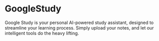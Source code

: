 # GoogleStudy
Google Study is your personal AI-powered study assistant, designed to streamline your learning process. Simply upload your notes, and let our intelligent tools do the heavy lifting.

